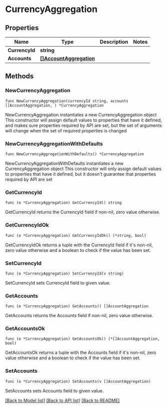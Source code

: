 # CurrencyAggregation

## Properties

Name | Type | Description | Notes
------------ | ------------- | ------------- | -------------
**CurrencyId** | **string** |  | 
**Accounts** | [**[]AccountAggregation**](AccountAggregation.md) |  | 

## Methods

### NewCurrencyAggregation

`func NewCurrencyAggregation(currencyId string, accounts []AccountAggregation, ) *CurrencyAggregation`

NewCurrencyAggregation instantiates a new CurrencyAggregation object
This constructor will assign default values to properties that have it defined,
and makes sure properties required by API are set, but the set of arguments
will change when the set of required properties is changed

### NewCurrencyAggregationWithDefaults

`func NewCurrencyAggregationWithDefaults() *CurrencyAggregation`

NewCurrencyAggregationWithDefaults instantiates a new CurrencyAggregation object
This constructor will only assign default values to properties that have it defined,
but it doesn't guarantee that properties required by API are set

### GetCurrencyId

`func (o *CurrencyAggregation) GetCurrencyId() string`

GetCurrencyId returns the CurrencyId field if non-nil, zero value otherwise.

### GetCurrencyIdOk

`func (o *CurrencyAggregation) GetCurrencyIdOk() (*string, bool)`

GetCurrencyIdOk returns a tuple with the CurrencyId field if it's non-nil, zero value otherwise
and a boolean to check if the value has been set.

### SetCurrencyId

`func (o *CurrencyAggregation) SetCurrencyId(v string)`

SetCurrencyId sets CurrencyId field to given value.


### GetAccounts

`func (o *CurrencyAggregation) GetAccounts() []AccountAggregation`

GetAccounts returns the Accounts field if non-nil, zero value otherwise.

### GetAccountsOk

`func (o *CurrencyAggregation) GetAccountsOk() (*[]AccountAggregation, bool)`

GetAccountsOk returns a tuple with the Accounts field if it's non-nil, zero value otherwise
and a boolean to check if the value has been set.

### SetAccounts

`func (o *CurrencyAggregation) SetAccounts(v []AccountAggregation)`

SetAccounts sets Accounts field to given value.



[[Back to Model list]](../README.md#documentation-for-models) [[Back to API list]](../README.md#documentation-for-api-endpoints) [[Back to README]](../README.md)


